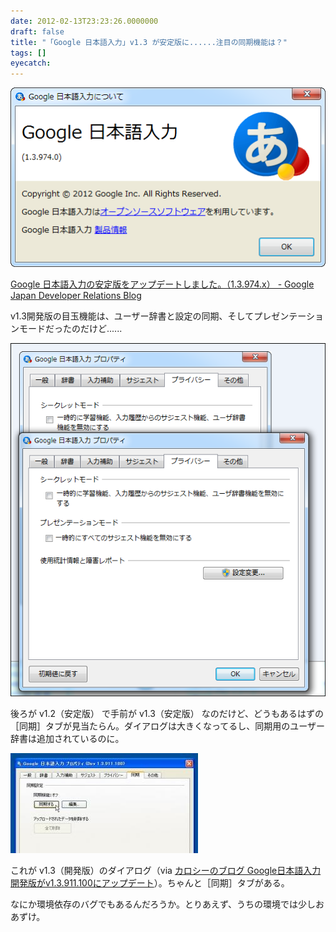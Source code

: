 ```yaml
---
date: 2012-02-13T23:23:26.0000000
draft: false
title: "「Google 日本語入力」v1.3 が安定版に......注目の同期機能は？"
tags: []
eyecatch: 
---
```

<p><img src="20120213231745.png" alt="f:id:daruyanagi:20120213231745p:plain" title="f:id:daruyanagi:20120213231745p:plain" class="hatena-fotolife"></p><p><a href="http://googledevjp.blogspot.com/2012/02/google-13974x.html">Google &#x65E5;&#x672C;&#x8A9E;&#x5165;&#x529B;&#x306E;&#x5B89;&#x5B9A;&#x7248;&#x3092;&#x30A2;&#x30C3;&#x30D7;&#x30C7;&#x30FC;&#x30C8;&#x3057;&#x307E;&#x3057;&#x305F;&#x3002;&#xFF08;1.3.974.x&#xFF09; - Google Japan Developer Relations Blog</a></p><p>v1.3開発版の目玉機能は、ユーザー辞書と設定の同期、そしてプレゼンテーションモードだったのだけど......</p><p><img src="20120213231812.png" alt="f:id:daruyanagi:20120213231812p:plain" title="f:id:daruyanagi:20120213231812p:plain" class="hatena-fotolife"></p><p>後ろが v1.2（安定版） で手前が v1.3（安定版） なのだけど、どうもあるはずの［同期］タブが見当たらん。ダイアログは大きくなってるし、同期用のユーザー辞書は追加されているのに。</p><p><img src="20120213232022.jpg" alt="f:id:daruyanagi:20120213232022j:plain" title="f:id:daruyanagi:20120213232022j:plain" class="hatena-fotolife"></p><p>これが v1.3（開発版）のダイアログ（via <a href="http://caroccyblog.blog9.fc2.com/blog-entry-1107.html">&#x30AB;&#x30ED;&#x30B7;&#x30FC;&#x306E;&#x30D6;&#x30ED;&#x30B0;  Google&#x65E5;&#x672C;&#x8A9E;&#x5165;&#x529B;&#x958B;&#x767A;&#x7248;&#x304C;v1.3.911.100&#x306B;&#x30A2;&#x30C3;&#x30D7;&#x30C7;&#x30FC;&#x30C8;</a>）。ちゃんと［同期］タブがある。</p><p>なにか環境依存のバグでもあるんだろうか。とりあえず、うちの環境では少しおあずけ。</p>
